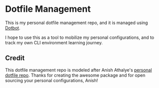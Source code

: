 Dotfile Management 
=================

This is my personal dotfile management repo, and it is managed using [Dotbot][dotbot].

I hope to use this as a tool to mobilize my personal configurations, and to track my own CLI environment learning journey.


Credit
-------
This dotfile management repo is modeled after Anish Athalye's [personal dotfile repo][anishathalye_dotfiles]. Thanks for creating the awesome package and for open sourcing your personal configurations, Anish!

[dotbot]: https://github.com/anishathalye/dotbot
[anishathalye_dotfiles]: https://github.com/anishathalye/dotfiles
